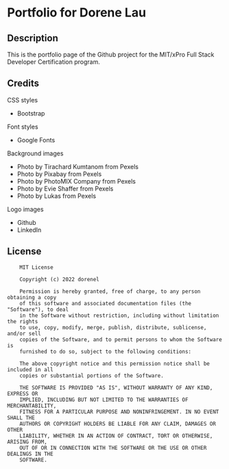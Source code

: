 # Portfolio for Dorene Lau

## Description
This is the portfolio page of the Github project for the MIT/xPro Full Stack Developer Certification program.

## Credits
CSS styles
- Bootstrap

Font styles
- Google Fonts

Background images
- Photo by Tirachard Kumtanom from Pexels
- Photo by Pixabay from Pexels
- Photo by PhotoMIX Company from Pexels
- Photo by Evie Shaffer from Pexels
- Photo by Lukas from Pexels

Logo images
- Github
- LinkedIn

## License
        MIT License

        Copyright (c) 2022 dorenel

        Permission is hereby granted, free of charge, to any person obtaining a copy
        of this software and associated documentation files (the "Software"), to deal
        in the Software without restriction, including without limitation the rights
        to use, copy, modify, merge, publish, distribute, sublicense, and/or sell
        copies of the Software, and to permit persons to whom the Software is
        furnished to do so, subject to the following conditions:

        The above copyright notice and this permission notice shall be included in all
        copies or substantial portions of the Software.

        THE SOFTWARE IS PROVIDED "AS IS", WITHOUT WARRANTY OF ANY KIND, EXPRESS OR
        IMPLIED, INCLUDING BUT NOT LIMITED TO THE WARRANTIES OF MERCHANTABILITY,
        FITNESS FOR A PARTICULAR PURPOSE AND NONINFRINGEMENT. IN NO EVENT SHALL THE
        AUTHORS OR COPYRIGHT HOLDERS BE LIABLE FOR ANY CLAIM, DAMAGES OR OTHER
        LIABILITY, WHETHER IN AN ACTION OF CONTRACT, TORT OR OTHERWISE, ARISING FROM,
        OUT OF OR IN CONNECTION WITH THE SOFTWARE OR THE USE OR OTHER DEALINGS IN THE
        SOFTWARE.